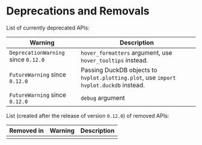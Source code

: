 # Deprecations and Removals

List of currently deprecated APIs:

| Warning | Description |
|-|-|
| `DeprecationWarning` since `0.12.0` | `hover_formatters` argument, use `hover_tooltips` instead. |
| `FutureWarning` since `0.12.0` | Passing DuckDB objects to `hvplot.plotting.plot`, use `import hvplot.duckdb` instead. |
| `FutureWarning` since `0.12.0` | `debug` argument |

List (created after the release of version `0.12.0`) of removed APIs:

| Removed in | Warning | Description |
|-|-|-|
| | | |
